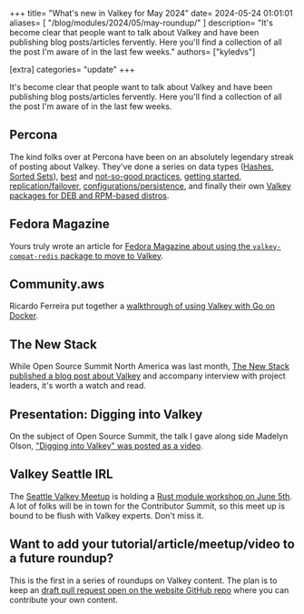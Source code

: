 +++
title=  "What's new in Valkey for May 2024"
date= 2024-05-24 01:01:01
aliases= [
    "/blog/modules/2024/05/may-roundup/"
]
description= "It's become clear that people want to talk about Valkey and have been publishing blog posts/articles fervently. Here you'll find a collection of all the post I'm aware of in the last few weeks."
authors= ["kyledvs"]

[extra]
categories= "update"
+++

It's become clear that people want to talk about Valkey and have been publishing blog posts/articles fervently.
Here you'll find a collection of all the post I'm aware of in the last few weeks.

## Percona

The kind folks over at Percona have been on an absolutely legendary streak of posting about Valkey.
They've done a series on data types ([Hashes](https://www.percona.com/blog/valkey-redis-the-hash-datatype/), [Sorted Sets](https://www.percona.com/blog/valkey-redis-sets-and-sorted-sets/)), [best](https://www.percona.com/blog/valkey-redis-configuration-best-practices/) and [not-so-good practices](https://www.percona.com/blog/valkey-redis-not-so-good-practices/), [getting started](https://www.percona.com/blog/hello-valkey-lets-get-started/), [replication/failover](https://www.percona.com/blog/valkey-redis-replication-and-auto-failover-with-sentinel-service/), [configurations/persistence](https://www.percona.com/blog/valkey-redis-configurations-and-persistent-setting-of-the-key-parameters/), and finally their own [Valkey packages for DEB and RPM-based distros](https://www.percona.com/blog/hello-valkey-lets-get-started/).

## Fedora Magazine

Yours truly wrote an article for [Fedora Magazine about using the `valkey-compat-redis` package to move to Valkey](https://fedoramagazine.org/how-to-move-from-redis-to-valkey/).

## Community.aws

Ricardo Ferreira put together a [walkthrough of using Valkey with Go on Docker](https://community.aws/content/2fdr6Vg8BiJS8jr8xsuQRRc0MD5/getting-started-with-valkey-using-docker-and-go).

## The New Stack

While Open Source Summit North America was last month, [The New Stack published a blog post about Valkey](https://thenewstack.io/valkey-a-redis-fork-with-a-future/) and accompany interview with project leaders, it's worth a watch and read.

## Presentation: Digging into Valkey

On the subject of Open Source Summit, the talk I gave along side Madelyn Olson, ["Digging into Valkey" was posted as a video](https://youtu.be/3G6QgwIl-xs).

## Valkey Seattle IRL

The [Seattle Valkey Meetup](https://www.meetup.com/seattle-valkey/) is holding a [Rust module workshop on June 5th](https://www.meetup.com/seattle-valkey/events/301177195/).
A lot of folks will be in town for the Contributor Summit, so this meet up is bound to  be flush with Valkey experts.
Don't miss it.

## Want to add your tutorial/article/meetup/video to a future roundup?

This is the first in a series of roundups on Valkey content.
The plan is to keep an [draft pull request open on the website GitHub repo](https://github.com/valkey-io/valkey-io.github.io/issues?q=is%3Adraft+label%3Aroundup-post+) where you can contribute your own content.
